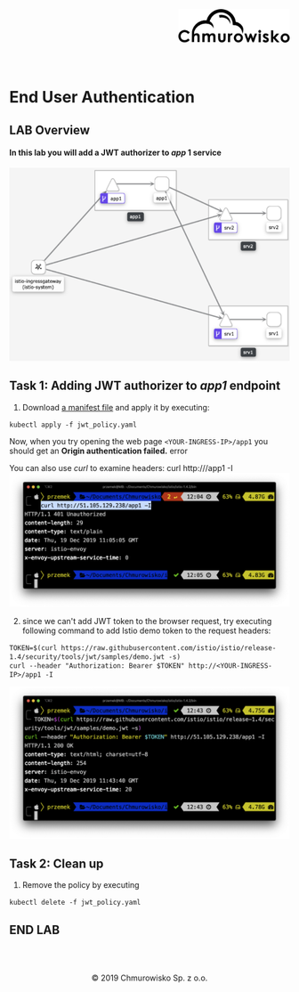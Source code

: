 <img src="../../../img/logo.png" alt="Chmurowisko logo" width="200" align="right">
<br><br>
<br><br>
<br><br>

# End User Authentication

## LAB Overview

#### In this lab you will add a JWT authorizer to *app* 1 service

![application](img/app_components.png)

## Task 1: Adding JWT authorizer to *app1* endpoint

1. Download [a manifest file](jwt_policy.yaml) and apply it by executing:
```
kubectl apply -f jwt_policy.yaml
```

Now, when you try opening the web page ``<YOUR-INGRESS-IP>/app1`` you should get an **Origin authentication failed.** error

You can also use *curl* to examine headers:
curl http://<YOUR-INGRESS-IP>/app1 -I
![headers](img/headers.png)

2. since we can't add JWT token to the browser request, try executing following command to add Istio demo token to the request headers:
```
TOKEN=$(curl https://raw.githubusercontent.com/istio/istio/release-1.4/security/tools/jwt/samples/demo.jwt -s)
curl --header "Authorization: Bearer $TOKEN" http://<YOUR-INGRESS-IP>/app1 -I
```
![authorized](img/authorized.png)

## Task 2: Clean up

1. Remove the policy by executing
```
kubectl delete -f jwt_policy.yaml
```

## END LAB
<br><br>
<center><p>&copy; 2019 Chmurowisko Sp. z o.o.<p></center>

